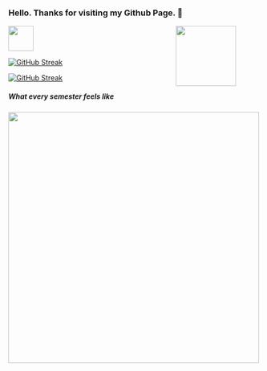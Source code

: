 ### Hello. Thanks for visiting my Github Page. 💬
<a href="https://kohjiawei.github.io/"><img align="middle" width="50" src="https://media.tenor.com/x2XR-ry0FR8AAAAi/maplestory-pink-bean.gif"></a>
<a href="https://www.sos.org.sg/"><img align="right" width="120" style="vertical-align:middle;margin:0px 50px" src="https://media.tenor.com/X7QofDb7Lu4AAAAC/gpa-gpa-drop.gif"></a>

[![GitHub Streak](https://streak-stats.demolab.com?user=KohJiaWei&theme=ads-juicy-fresh&date_format=j%20M%5B%20Y%5D&mode=weekly&fire=b24bf3&ring=ffdd4c&border=ffd700)](https://www.linkedin.com/in/kohjiawei#gh-dark-mode-only)

[![GitHub Streak](https://streak-stats.demolab.com?user=KohJiaWei&theme=default&date_format=j%20M%5B%20Y%5D&mode=weekly&fire=b24bf3&ring=ffdd4c&border=ffd700)](https://www.linkedin.com/in/kohjiawei#gh-light-mode-only)

<!-- [![GitHub Streak](https://streak-stats.demolab.com?user=KohJiaWei&theme=ayu-light&date_format=j%20M%5B%20Y%5D&mode=weekly)](https://www.linkedin.com/in/kohjiawei#gh-light-mode-only)
 -->
 
<!-- <a href="https://tenor.com/view/mushroom-happy-orange-cute-smile-gif-14450265"><img align="left" width="120" src="https://media.tenor.com/d-zddNq2wYAAAAAi/mushroom-happy.gif"></a> -->

<!-- <a href="www.google.com"><img align="right" width="120" style="vertical-align:middle;margin:0px 50px" src="https://media.tenor.com/Y5CqvbxD-DsAAAAi/pepe-maplestory.gif"></a> -->

<!-- By the way, Github sanitization makes it very hard to use hover or scripts :( -->


<!-- 
<a><img align="left" width="250" height="400" src="https://media.tenor.com/uLwvYaB7_68AAAAC/convenience-store-pixel-art.gif"></a>
<a><img align="left" width="250" height="400" src="https://media.tenor.com/cZd414xYaS4AAAAC/gj.gif"></a> -->

<!-- <a><img align="left" width="250" height="400" src="https://media.tenor.com/Yf8G6kDYGAwAAAAC/aesthetic.gif"></a> -->
<!-- <a><img align="left" width="500" height="400" src="https://media.tenor.com/di4L-rP01kYAAAAC/pixel-art-water-falls.gif"></a> -->
<!-- <a><img align="left" width="250" height="400" src="https://media.tenor.com/L0ExwySKHtMAAAAC/purple-aesthetic-purple.gif"></a> -->


<!-- Video Game Theme -->
##### What every semester feels like
<a><img align="left" width="500" src="https://media.tenor.com/Jo3dyzR9iuwAAAAd/pixel-video-game.gif"></a>


<!-- Christmas Theme -->
<!-- <a><img align="left" src="https://media.tenor.com/4Qx7ZhTTzM4AAAAC/pixel-snow-art.gif"></a>  -->


<!-- hoyoung theme -->
<!-- <a><img align="left" width="700" height="500" src="https://orangemushroom.files.wordpress.com/2019/07/scroll-dream-garden-effect.gif?w=594&zoom=2"></a> -->



<!-- I just want to Iframe my gpa :( --!>
<!--
**KohJiaWei/KohJiaWei** is a ✨ _special_ ✨ repository because its `README.md` (this file) appears on your GitHub profile.

Here are some ideas to get you started:

- 🔭 I’m currently working on ...
- 🌱 I’m currently learning ...
- 👯 I’m looking to collaborate on ...
- 🤔 I’m looking for help with ...
- 💬 Ask me about ...
- 📫 How to reach me: ...
- 😄 Pronouns: ...
- ⚡ Fun fact: ...
-->
